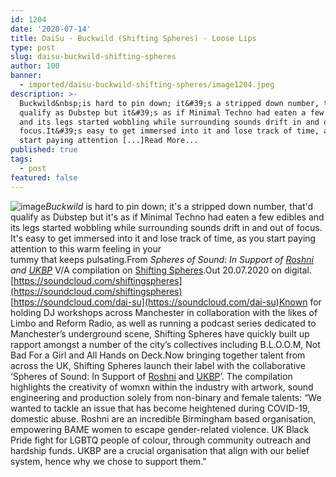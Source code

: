 ```yaml
---
id: 1204
date: '2020-07-14'
title: DaiSu - Buckwild (Shifting Spheres) - Loose Lips
type: post
slug: daisu-buckwild-shifting-spheres
author: 100
banner:
  - imported/daisu-buckwild-shifting-spheres/image1204.jpeg
description: >-
  Buckwild&nbsp;is hard to pin down; it&#39;s a stripped down number, that&#39;d
  qualify as Dubstep but it&#39;s as if Minimal Techno had eaten a few edibles
  and its legs started wobbling while surrounding sounds drift in and out of
  focus.It&#39;s easy to get immersed into it and lose track of time, as you
  start paying attention [...]Read More...
published: true
tags:
  - post
featured: false
---
```

![image](../imported/daisu-buckwild-shifting-spheres/image1204.jpeg)_Buckwild_ is hard to pin down; it's a stripped down number, that'd qualify as Dubstep but it's as if Minimal Techno had eaten a few edibles and its legs started wobbling while surrounding sounds drift in and out of focus.  
It's easy to get immersed into it and lose track of time, as you start paying attention to this warm feeling in your  
tummy that keeps pulsating.From _Spheres of Sound: In Support of [Roshni](https://www.roshnibirmingham.org.uk/) and [UKBP](https://www.ukblackpride.org.uk/meet-the-team)_ V/A compilation on [Shifting Spheres](https://www.facebook.com/shiftingspheres).Out 20.07.2020 on digital.[https://soundcloud.com/shiftingspheres](https://soundcloud.com/shiftingspheres)  
[](https://soundcloud.com/dai-su)[https://soundcloud.com/dai-su](https://soundcloud.com/dai-su)Known for holding DJ workshops across Manchester in collaboration with the likes of Limbo and Reform Radio, as well as running a podcast series dedicated to Manchester’s underground scene, Shifting Spheres have quickly built up rapport amongst a number of the city’s collectives including B.L.O.O.M, Not Bad For a Girl and All Hands on Deck.Now bringing together talent from across the UK, Shifting Spheres launch their label with the collaborative ‘Spheres of Sound: In Support of [Roshni](https://www.roshnibirmingham.org.uk/) and [UKBP](https://www.ukblackpride.org.uk/meet-the-team)’. The compilation highlights the creativity of womxn within the industry with artwork, sound engineering and production solely from non-binary and female talents: “We wanted to tackle an issue that has become heightened during COVID-19, domestic abuse. Roshni are an incredible Birmingham based organisation, empowering BAME women to escape gender-related violence. UK Black Pride fight for LGBTQ people of colour, through community outreach and hardship funds. UKBP are a crucial organisation that align with our belief system, hence why we chose to support them."